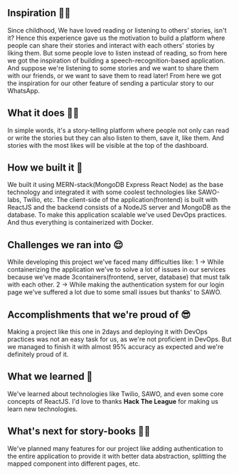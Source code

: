 ## Inspiration 🤷‍♂️
Since childhood, We have loved reading or listening to others' stories, isn't it? Hence this experience gave us the motivation to build a platform where people can share their stories and interact with each others' stories by liking them. But some people love to listen instead of reading, so from here we got the inspiration of building a speech-recognition-based application. And suppose we're listening to some stories and we want to share them with our friends, or we want to save them to read later! From here we got the inspiration for our other feature of sending a particular story to our WhatsApp.
## What it does 🤷‍♂️
In simple words, it's a story-telling platform where people not only can read or write the stories but they can also listen to them, save it, like them. And stories with the most likes will be visible at the top of the dashboard.
## How we built it 🤔
We built it using MERN-stack(MongoDB Express React Node) as the base technology and integrated it with some coolest technologies like SAWO-labs, Twilio, etc. The client-side of the application(frontend) is built with ReactJS and the backend consists of a NodeJS server and MongoDB as the database. To make this application scalable we've used DevOps practices. And thus everything is containerized with Docker. 
## Challenges we ran into 😌
While developing this project we've faced many difficulties like: 
1 -> While containerizing the application we've to solve a lot of issues in our services because we've made 3containers(frontend, server, database) that must talk with each other.
2 -> While making the authentication system for our login page we've suffered a lot due to some small issues but thanks' to SAWO. 
## Accomplishments that we're proud of 😎
Making a project like this one in 2days and deploying it with DevOps practices was not an easy task for us, as we're not proficient in DevOps. But we managed to finish it with almost 95% accuracy as expected and we're definitely proud of it.
## What we learned 💯
We've learned about technologies like Twilio, SAWO, and even some core concepts of ReactJS. I'd love to thanks **Hack The League** for making us learn new technologies.
## What's next for story-books  🎉🎉
We've planned many features for our project like adding authentication to the entire application to provide it with better data abstraction, splitting the mapped component into different pages, etc. 
